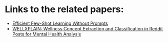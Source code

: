 # Links to the related papers: 

- [Efficient Few-Shot Learning Without Prompts](https://arxiv.org/pdf/2209.11055)
- [WELLXPLAIN: Wellness Concept Extraction and Classification in Reddit Posts for Mental Health Analysis](https://arxiv.org/pdf/2308.13710)
